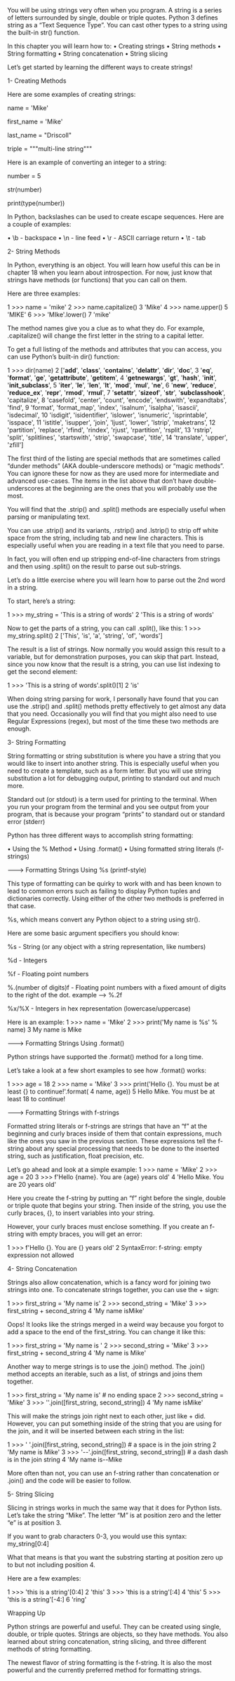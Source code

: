 You will be using strings very often when you program. A string is a series of letters surrounded by
single, double or triple quotes. Python 3 defines string as a “Text Sequence Type”. You can cast other
types to a string using the built-in str() function.

In this chapter you will learn how to:
• Creating strings
• String methods
• String formatting
• String concatenation
• String slicing

Let’s get started by learning the different ways to create strings!


1- Creating Methods

Here are some examples of creating strings:

name = 'Mike'

first_name = 'Mike'

last_name = "Driscoll"

triple = """multi-line string"""


Here is an example of converting an integer to a string:

number = 5

str(number)

print(type(number))

In Python, backslashes can be used to create escape sequences. Here are a couple of examples:

• \b - backspace
• \n - line feed
• \r - ASCII carriage return
• \t - tab

2- String Methods

In Python, everything is an object. You will learn how useful this can be in chapter 18 when you
learn about introspection. For now, just know that strings have methods (or functions) that you can
call on them.

Here are three examples:

1 >>> name = 'mike'
2 >>> name.capitalize()
3 'Mike'
4 >>> name.upper()
5 'MIKE'
6 >>> 'MIke'.lower()
7 'mike'

The method names give you a clue as to what they do. For example, .capitalize() will change the
first letter in the string to a capital letter.

To get a full listing of the methods and attributes that you can access, you can use Python’s built-in
dir() function:

1 >>> dir(name)
2 ['__add__', '__class__', '__contains__', '__delattr__', '__dir__', '__doc__',
3 '__eq__', '__format__', '__ge__', '__getattribute__', '__getitem__',
4 '__getnewargs__', '__gt__', '__hash__', '__init__', '__init_subclass__',
5 '__iter__', '__le__', '__len__', '__lt__', '__mod__', '__mul__', '__ne__',
6 '__new__', '__reduce__', '__reduce_ex__', '__repr__', '__rmod__', '__rmul__',
7 '__setattr__', '__sizeof__', '__str__', '__subclasshook__', 'capitalize',
8 'casefold', 'center', 'count', 'encode', 'endswith', 'expandtabs', 'find',
9 'format', 'format_map', 'index', 'isalnum', 'isalpha', 'isascii', 'isdecimal',
10 'isdigit', 'isidentifier', 'islower', 'isnumeric', 'isprintable', 'isspace',
11 'istitle', 'isupper', 'join', 'ljust', 'lower', 'lstrip', 'maketrans',
12 'partition', 'replace', 'rfind', 'rindex', 'rjust', 'rpartition', 'rsplit',
13 'rstrip', 'split', 'splitlines', 'startswith', 'strip', 'swapcase', 'title',
14 'translate', 'upper', 'zfill']

The first third of the listing are special methods that are sometimes called “dunder methods” (AKA
double-underscore methods) or “magic methods”. You can ignore these for now as they are used
more for intermediate and advanced use-cases. The items in the list above that don’t have double-
underscores at the beginning are the ones that you will probably use the most.

You will find that the .strip() and .split() methods are especially useful when parsing or
manipulating text.

You can use .strip() and its variants, .rstrip() and .lstrip() to strip off white space from the
string, including tab and new line characters. This is especially useful when you are reading in a
text file that you need to parse.

In fact, you will often end up stripping end-of-line characters from strings and then using .split()
on the result to parse out sub-strings.

Let’s do a little exercise where you will learn how to parse out the 2nd word in a string.

To start, here’s a string:

1 >>> my_string = 'This is a string of words'
2 'This is a string of words'

Now to get the parts of a string, you can call .split(), like this:
1 >>> my_string.split()
2 ['This', 'is', 'a', 'string', 'of', 'words']

The result is a list of strings. Now normally you would assign this result to a variable, but for
demonstration purposes, you can skip that part.
Instead, since you now know that the result is a string, you can use list indexing to get the second element:

1 >>> 'This is a string of words'.split()[1]
2 'is'

When doing string parsing for work, I personally have found that you can use the .strip() and
.split() methods pretty effectively to get almost any data that you need. Occasionally you will
find that you might also need to use Regular Expressions (regex), but most of the time these two
methods are enough.

3- String Formatting

String formatting or string substitution is where you have a string that you would like to insert into
another string. This is especially useful when you need to create a template, such as a form letter.
But you will use string substitution a lot for debugging output, printing to standard out and much more.

Standard out (or stdout) is a term used for printing to the terminal. When you run your program
from the terminal and you see output from your program, that is because your program “prints” to
standard out or standard error (stderr)

Python has three different ways to accomplish string formatting:

• Using the % Method
• Using .format()
• Using formatted string literals (f-strings)



---> Formatting Strings Using %s (printf-style)

This type of formatting can be quirky to work with and has been known to lead to common errors such as failing to display Python tuples and dictionaries correctly. Using either of the other two methods is preferred in that case. 

%s, which means convert any Python object to a string using str().

Here are some basic argument specifiers you should know:

%s - String (or any object with a string representation, like numbers)

%d - Integers

%f - Floating point numbers

%.(number of digits)f - Floating point numbers with a fixed amount of digits to the right of the dot. example --> %.2f

%x/%X - Integers in hex representation (lowercase/uppercase)

Here is an example:
1 >>> name = 'Mike'
2 >>> print('My name is %s' % name)
3 My name is Mike


---> Formatting Strings Using .format()

Python strings have supported the .format() method for a long time.

Let’s take a look at a few short examples to see how .format() works:

1 >>> age = 18
2 >>> name = 'Mike'
3 >>> print('Hello {}. You must be at least {} to continue!'.format(
4 name, age))
5 Hello Mike. You must be at least 18 to continue!


---> Formatting Strings with f-strings

Formatted string literals or f-strings are strings that have an “f” at the beginning and curly braces
inside of them that contain expressions, much like the ones you saw in the previous section. These
expressions tell the f-string about any special processing that needs to be done to the inserted string,
such as justification, float precision, etc.

Let’s go ahead and look at a simple example:
1 >>> name = 'Mike'
2 >>> age = 20
3 >>> f'Hello {name}. You are {age} years old'
4 'Hello Mike. You are 20 years old'

Here you create the f-string by putting an “f” right before the single, double or triple quote that
begins your string. Then inside of the string, you use the curly braces, {}, to insert variables into
your string.

However, your curly braces must enclose something. If you create an f-string with empty braces,
you will get an error:

1 >>> f'Hello {}. You are {} years old'
2 SyntaxError: f-string: empty expression not allowed

4- String Concatenation

Strings also allow concatenation, which is a fancy word for joining two strings into one.
To concatenate strings together, you can use the + sign:

1 >>> first_string = 'My name is'
2 >>> second_string = 'Mike'
3 >>> first_string + second_string
4 'My name isMike'

Oops! It looks like the strings merged in a weird way because you forgot to add a space to the end
of the first_string. You can change it like this:

1 >>> first_string = 'My name is '
2 >>> second_string = 'Mike'
3 >>> first_string + second_string
4 'My name is Mike'

Another way to merge strings is to use the .join() method. The .join() method accepts an iterable,
such as a list, of strings and joins them together.


1 >>> first_string = 'My name is' # no ending space
2 >>> second_string = 'Mike'
3 >>> ''.join([first_string, second_string])
4 'My name isMike'

This will make the strings join right next to each other, just like + did. However, you can put
something inside of the string that you are using for the join, and it will be inserted between each
string in the list:

1 >>> ' '.join([first_string, second_string]) # a space is in the join string
2 'My name is Mike'
3 >>> '--'.join([first_string, second_string]) # a dash dash is in the join string
4 'My name is--Mike

More often than not, you can use an f-string rather than concatenation or .join() and the code will be easier to follow.


5- String Slicing

Slicing in strings works in much the same way that it does for Python lists. Let’s take the string
“Mike”. The letter “M” is at position zero and the letter “e” is at position 3.

If you want to grab characters 0-3, you would use this syntax: my_string[0:4]

What that means is that you want the substring starting at position zero up to but not including
position 4.

Here are a few examples:

1 >>> 'this is a string'[0:4]
2 'this'
3 >>> 'this is a string'[:4]
4 'this'
5 >>> 'this is a string'[-4:]
6 'ring'

Wrapping Up

Python strings are powerful and useful. They can be created using single, double, or triple quotes.
Strings are objects, so they have methods. You also learned about string concatenation, string slicing,
and three different methods of string formatting.

The newest flavor of string formatting is the f-string. It is also the most powerful and the currently
preferred method for formatting strings.